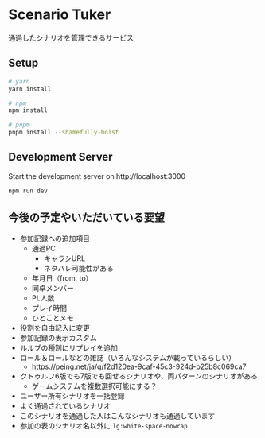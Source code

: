 # Scenario Tuker

通過したシナリオを管理できるサービス

## Setup

```bash
# yarn
yarn install

# npm
npm install

# pnpm
pnpm install --shamefully-hoist
```

## Development Server

Start the development server on http://localhost:3000

```bash
npm run dev
```

## 今後の予定やいただいている要望

* 参加記録への追加項目
  * 通過PC
    * キャラシURL
    * ネタバレ可能性がある
  * 年月日（from, to）
  * 同卓メンバー
  * PL人数
  * プレイ時間
  * ひとことメモ
* 役割を自由記入に変更
* 参加記録の表示カスタム
* ルルブの種別にリプレイを追加
* ロール＆ロールなどの雑誌（いろんなシステムが載っているらしい）
  * https://peing.net/ja/q/f2d120ea-9caf-45c3-924d-b25b8c069ca7
* クトゥルフ6版でも7版でも回せるシナリオや、両パターンのシナリオがある
  * ゲームシステムを複数選択可能にする？
* ユーザー所有シナリオを一括登録
* よく通過されているシナリオ
* このシナリオを通過した人はこんなシナリオも通過しています
* 参加の表のシナリオ名以外に `lg:white-space-nowrap`
